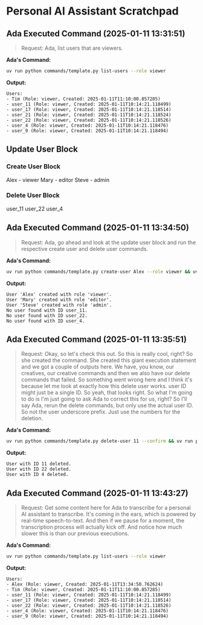 # Personal AI Assistant Scratchpad


## Ada Executed Command (2025-01-11 13:31:51)

> Request: Ada, list users that are viewers.

**Ada's Command:** 
```bash
uv run python commands/template.py list-users --role viewer
```

**Output:** 
```
Users:
- Tim (Role: viewer, Created: 2025-01-11T11:10:00.857285)
- user_11 (Role: viewer, Created: 2025-01-11T10:14:21.118499)
- user_17 (Role: viewer, Created: 2025-01-11T10:14:21.118514)
- user_21 (Role: viewer, Created: 2025-01-11T10:14:21.118524)
- user_22 (Role: viewer, Created: 2025-01-11T10:14:21.118526)
- user_4 (Role: viewer, Created: 2025-01-11T10:14:21.118476)
- user_9 (Role: viewer, Created: 2025-01-11T10:14:21.118494)

```

## Update User Block

### Create User Block
Alex - viewer
Mary - editor
Steve - admin

### Delete User Block
user_11
user_22
user_4

## Ada Executed Command (2025-01-11 13:34:50)

> Request: Ada, go ahead and look at the update user block and run the respective create user and delete user commands.

**Ada's Command:** 
```bash
uv run python commands/template.py create-user Alex --role viewer && uv run python commands/template.py create-user Mary --role editor && uv run python commands/template.py create-user Steve --role admin && uv run python commands/template.py delete-user user_11 --confirm && uv run python commands/template.py delete-user user_22 --confirm && uv run python commands/template.py delete-user user_4 --confirm
```

**Output:** 
```
User 'Alex' created with role 'viewer'.
User 'Mary' created with role 'editor'.
User 'Steve' created with role 'admin'.
No user found with ID user_11.
No user found with ID user_22.
No user found with ID user_4.
```

## Ada Executed Command (2025-01-11 13:35:51)

> Request: Okay, so let's check this out. So this is really cool, right? So she created the command. She created this giant execution statement and we got a couple of outputs here. We have, you know, our creatives, our creative commands and then we also have our delete commands that failed. So something went wrong here and I think it's because let me look at exactly how this delete user works. user ID might just be a single ID. So yeah, that looks right. So what I'm going to do is I'm just going to ask Ada to correct this for us, right? So I'll say Ada, rerun the delete commands, but only use the actual user ID. So not the user underscore prefix. Just use the numbers for the deletion.

**Ada's Command:** 
```bash
uv run python commands/template.py delete-user 11 --confirm && uv run python commands/template.py delete-user 22 --confirm && uv run python commands/template.py delete-user 4 --confirm
```

**Output:** 
```
User with ID 11 deleted.
User with ID 22 deleted.
User with ID 4 deleted.
```

## Ada Executed Command (2025-01-11 13:43:27)

> Request: Get some content here for Ada to transcribe for a personal AI assistant to transcribe. It's coming in the ears, which is powered by real-time speech-to-text. And then if we pause for a moment, the transcription process will actually kick off. And notice how much slower this is than our previous executions.

**Ada's Command:** 
```bash
uv run python commands/template.py list-users --role viewer
```

**Output:** 
```
Users:
- Alex (Role: viewer, Created: 2025-01-11T13:34:50.762624)
- Tim (Role: viewer, Created: 2025-01-11T11:10:00.857285)
- user_11 (Role: viewer, Created: 2025-01-11T10:14:21.118499)
- user_17 (Role: viewer, Created: 2025-01-11T10:14:21.118514)
- user_22 (Role: viewer, Created: 2025-01-11T10:14:21.118526)
- user_4 (Role: viewer, Created: 2025-01-11T10:14:21.118476)
- user_9 (Role: viewer, Created: 2025-01-11T10:14:21.118494)

```